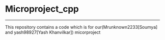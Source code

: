 # Microproject_cpp
<hr>
This repository contains a code which is for our(Mrunknown2233[Soumya] and yash98927[Yash Khanvilkar]) micorproject
<br>
